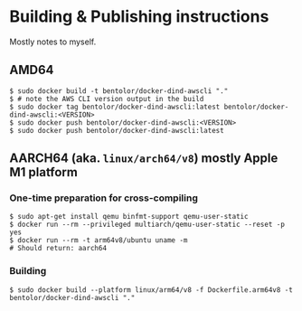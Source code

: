 # Building & Publishing instructions

Mostly notes to myself.

## AMD64

```
$ sudo docker build -t bentolor/docker-dind-awscli "."
$ # note the AWS CLI version output in the build
$ sudo docker tag bentolor/docker-dind-awscli:latest bentolor/docker-dind-awscli:<VERSION>
$ sudo docker push bentolor/docker-dind-awscli:<VERSION>
$ sudo docker push bentolor/docker-dind-awscli:latest
```

## AARCH64 (aka. `linux/arch64/v8`) mostly Apple M1 platform

### One-time preparation for cross-compiling

```
$ sudo apt-get install qemu binfmt-support qemu-user-static 
$ docker run --rm --privileged multiarch/qemu-user-static --reset -p yes
$ docker run --rm -t arm64v8/ubuntu uname -m
# Should return: aarch64
```

### Building

```
$ sudo docker build --platform linux/arm64/v8 -f Dockerfile.arm64v8 -t bentolor/docker-dind-awscli "." 
```